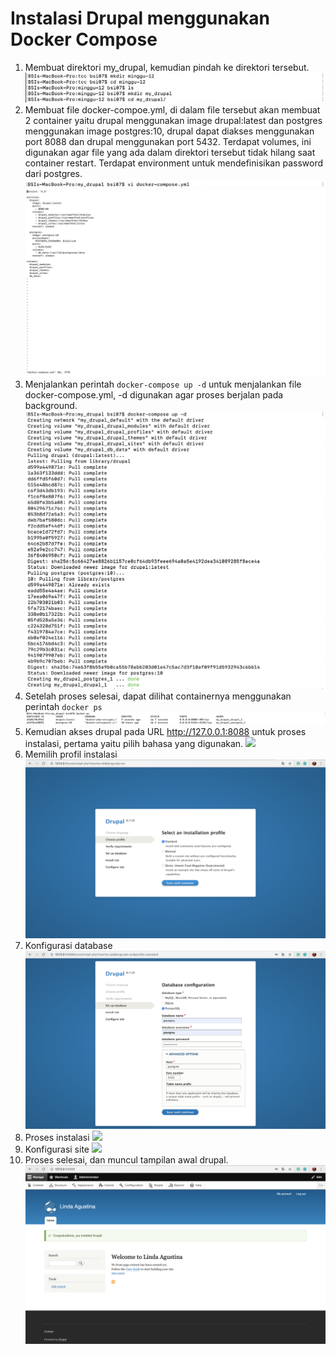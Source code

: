 # Instalasi Drupal menggunakan Docker Compose

1. Membuat direktori my_drupal, kemudian pindah ke direktori tersebut.
![](img/1.png)
2. Membuat file docker-compoe.yml, di dalam file tersebut akan membuat 2 container yaitu drupal menggunakan image drupal:latest dan postgres menggunakan image postgres:10, drupal dapat diakses menggunakan port 8088 dan drupal menggunakan port 5432. Terdapat volumes, ini digunakan agar file yang ada dalam direktori tersebut tidak hilang saat container restart. Terdapat environment untuk mendefinisikan password dari postgres.
![](img/2.png)
![](img/3.png)
3. Menjalankan perintah `docker-compose up -d` untuk menjalankan file docker-compose.yml, -d digunakan agar proses berjalan pada background.
![](img/4.png)
4. Setelah proses selesai, dapat dilihat containernya menggunakan perintah `docker ps`
![](img/5.png)
5. Kemudian akses drupal pada URL http://127.0.0.1:8088 untuk proses instalasi, pertama yaitu pilih bahasa yang digunakan.
![](img/6.png)
6. Memilih profil instalasi
![](img/7.png)
7. Konfigurasi database
![](img/9.png)
8. Proses instalasi
![](img/10.png)
9. Konfigurasi site
![](img/11.png)
10. Proses selesai, dan muncul tampilan awal drupal.
![](img/12.png)
